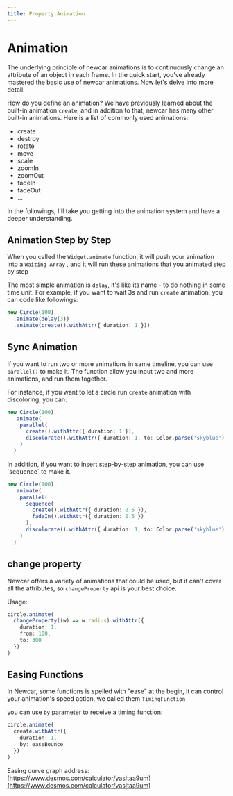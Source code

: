 ```yaml
---
title: Property Animation
---
```


<script setup lang="ts">
import { default as DemoDiscolorate } from './demos/animation/discolorate.vue'
</script>

# Animation

The underlying principle of newcar animations is to continuously change an attribute of an object in each frame. In the quick start, you've already mastered the basic use of newcar animations. Now let's delve into more detail.

How do you define an animation? We have previously learned about the built-in animation `create`, and in addition to that, newcar has many other built-in animations. Here is a list of commonly used animations:

- create
- destroy
- rotate
- move
- scale
- zoomIn
- zoomOut
- fadeIn
- fadeOut
- ...

In the followings, I'll take you getting into the animation system and have a deeper understanding.

## Animation Step by Step

When you called the `Widget.animate` function, it will push your animation into a `Waiting Array` , and it will run these animations that you animated step by step

The most simple animation is `delay`, it's like its name - to do nothing in some time unit. For example, if you want to wait 3s and run `create` animation, you can code like followings:

```ts
new Circle(100)
  .animate(delay(3))
  .animate(create().withAttr({ duration: 1 }))
```

## Sync Animation

If you want to run two or more animations in same timeline, you can use `parallel()` to make it. The function allow you input two and more animations, and run them together.

For instance, if you want to let a circle run `create` animation with discoloring, you can:

```ts
new Circle(100)
  .animate(
    parallel(
      create().withAttr({ duration: 1 }),
      discolorate().withAttr({ duration: 1, to: Color.parse('skyblue') })
    )
  )
```
<DemoDiscolorate/>
In addition, if you want to insert step-by-step animation, you can use `sequence` to make it.

```ts
new Circle(100)
  .animate(
    parallel(
      sequence(
        create().withAttr({ duration: 0.5 }),
        fadeIn().withAttr({ duration: 0.5 })
      ),
      discolorate().withAttr({ duration: 1, to: Color.parse('skyblue') })
    )
  )
```

## change property

Newcar offers a variety of animations that could be used, but it can't cover all the attributes, so `changeProperty` api is your best choice.

Usage:

```ts
circle.animate(
  changeProperty((w) => w.radius).withAttr({
    duration: 1,
    from: 100,
    to: 300
  })
)
```

## Easing Functions

In Newcar, some functions is spelled with "ease" at the begin, it can control your animation's speed action, we called them `TimingFunction`

you can use `by` parameter to receive a timing function:

```ts
circle.animate(
  create.withAttr({
    duration: 1,
    by: easeBounce
  })
)
```

Easing curve graph address: [https://www.desmos.com/calculator/yasltaa9um](https://www.desmos.com/calculator/yasltaa9um)
